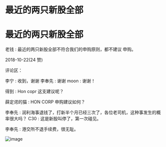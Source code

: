 # 最近的两只新股全部

# 最近的两只新股全部

老钱 : 最近的两只新股全部不符合我们的申购原则，都不建议 申购。

2018-10-22(24 赞)

评论区：

李宁 : 收到，谢谢 李奉先 : 谢谢 moon : 谢谢！

得到 : Hon copr 这支建议呢？

薛定谔的猫 : HON CORP 申购建议如何？

李奉先 : 润利海事退钱了，打新半个月已经三次了，各位老司机，这种事发生的概率很大吗？ C30 : 这是新股叫停了，第一次碰见。

李奉先 : 港交所不退手续费，很无耻。

![image](img/Image_406.png)